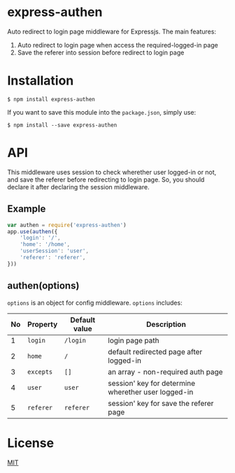 # express-authen
Auto redirect to login page middleware for Expressjs. The main features:

1. Auto redirect to login page when access the required-logged-in page
2. Save the referer into session before redirect to login page

# Installation

```
$ npm install express-authen
```

If you want to save this module into the `package.json`, simply use:

```
$ npm install --save express-authen
```

# API
This middleware uses session to check wherether user logged-in or not, and save the referer before redirecting to login page. So, you should declare it after declaring the session middleware.

## Example

```javascript
var authen = require('express-authen')
app.use(authen({
    'login': '/',
    'home': '/home',
    'userSession': 'user',
    'referer': 'referer',
}))

```

## authen(options)
`options` is an object for config middleware. `options` includes:

No | Property | Default value | Description |
--- | --- | --- | --- |
1 | `login` | `/login` | login page path |
2 |  `home` | `/` | default redirected page after logged-in |
3 | `excepts` | `[]` | an array - non-required auth page |
4 | `user` | `user` | session' key for determine wherether user logged-in |
5 | `referer` | `referer` | session' key for save the referer page |

# License
[MIT](https://github.com/dominhhai/express-authen/blob/master/LICENSE)
